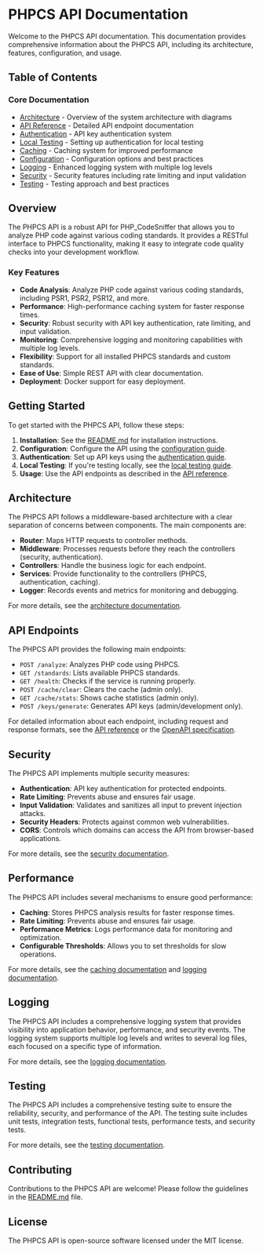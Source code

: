 # PHPCS API Documentation

Welcome to the PHPCS API documentation. This documentation provides comprehensive information about the PHPCS API, including its architecture, features, configuration, and usage.

## Table of Contents

### Core Documentation

- [Architecture](architecture.md) - Overview of the system architecture with diagrams
- [API Reference](api-reference.md) - Detailed API endpoint documentation
- [Authentication](authentication.md) - API key authentication system
- [Local Testing](local-testing.md) - Setting up authentication for local testing
- [Caching](caching.md) - Caching system for improved performance
- [Configuration](configuration.md) - Configuration options and best practices
- [Logging](logging.md) - Enhanced logging system with multiple log levels
- [Security](security.md) - Security features including rate limiting and input validation
- [Testing](testing.md) - Testing approach and best practices

## Overview

The PHPCS API is a robust API for PHP_CodeSniffer that allows you to analyze PHP code against various coding standards. It provides a RESTful interface to PHPCS functionality, making it easy to integrate code quality checks into your development workflow.

### Key Features

- **Code Analysis**: Analyze PHP code against various coding standards, including PSR1, PSR2, PSR12, and more.
- **Performance**: High-performance caching system for faster response times.
- **Security**: Robust security with API key authentication, rate limiting, and input validation.
- **Monitoring**: Comprehensive logging and monitoring capabilities with multiple log levels.
- **Flexibility**: Support for all installed PHPCS standards and custom standards.
- **Ease of Use**: Simple REST API with clear documentation.
- **Deployment**: Docker support for easy deployment.

## Getting Started

To get started with the PHPCS API, follow these steps:

1. **Installation**: See the [README.md](../README.md) for installation instructions.
2. **Configuration**: Configure the API using the [configuration guide](configuration.md).
3. **Authentication**: Set up API keys using the [authentication guide](authentication.md).
4. **Local Testing**: If you're testing locally, see the [local testing guide](local-testing.md).
5. **Usage**: Use the API endpoints as described in the [API reference](api-reference.md).

## Architecture

The PHPCS API follows a middleware-based architecture with a clear separation of concerns between components. The main components are:

- **Router**: Maps HTTP requests to controller methods.
- **Middleware**: Processes requests before they reach the controllers (security, authentication).
- **Controllers**: Handle the business logic for each endpoint.
- **Services**: Provide functionality to the controllers (PHPCS, authentication, caching).
- **Logger**: Records events and metrics for monitoring and debugging.

For more details, see the [architecture documentation](architecture.md).

## API Endpoints

The PHPCS API provides the following main endpoints:

- `POST /analyze`: Analyzes PHP code using PHPCS.
- `GET /standards`: Lists available PHPCS standards.
- `GET /health`: Checks if the service is running properly.
- `POST /cache/clear`: Clears the cache (admin only).
- `GET /cache/stats`: Shows cache statistics (admin only).
- `POST /keys/generate`: Generates API keys (admin/development only).

For detailed information about each endpoint, including request and response formats, see the [API reference](api-reference.md) or the [OpenAPI specification](openapi.html).

## Security

The PHPCS API implements multiple security measures:

- **Authentication**: API key authentication for protected endpoints.
- **Rate Limiting**: Prevents abuse and ensures fair usage.
- **Input Validation**: Validates and sanitizes all input to prevent injection attacks.
- **Security Headers**: Protects against common web vulnerabilities.
- **CORS**: Controls which domains can access the API from browser-based applications.

For more details, see the [security documentation](security.md).

## Performance

The PHPCS API includes several mechanisms to ensure good performance:

- **Caching**: Stores PHPCS analysis results for faster response times.
- **Rate Limiting**: Prevents abuse and ensures fair usage.
- **Performance Metrics**: Logs performance data for monitoring and optimization.
- **Configurable Thresholds**: Allows you to set thresholds for slow operations.

For more details, see the [caching documentation](caching.md) and [logging documentation](logging.md).

## Logging

The PHPCS API includes a comprehensive logging system that provides visibility into application behavior, performance, and security events. The logging system supports multiple log levels and writes to several log files, each focused on a specific type of information.

For more details, see the [logging documentation](logging.md).

## Testing

The PHPCS API includes a comprehensive testing suite to ensure the reliability, security, and performance of the API. The testing suite includes unit tests, integration tests, functional tests, performance tests, and security tests.

For more details, see the [testing documentation](testing.md).

## Contributing

Contributions to the PHPCS API are welcome! Please follow the guidelines in the [README.md](../README.md) file.

## License

The PHPCS API is open-source software licensed under the MIT license.
